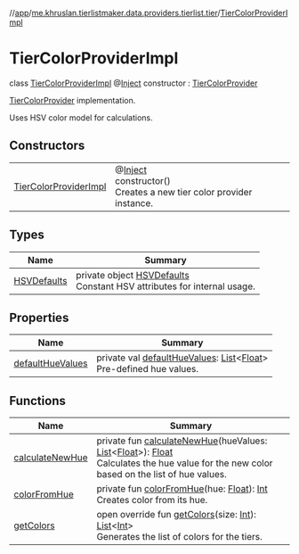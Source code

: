 //[app](../../../index.md)/[me.khruslan.tierlistmaker.data.providers.tierlist.tier](../index.md)/[TierColorProviderImpl](index.md)

# TierColorProviderImpl

class [TierColorProviderImpl](index.md) @[Inject](https://javax-inject.github.io/javax-inject/api/javax/inject/Inject.html) constructor : [TierColorProvider](../-tier-color-provider/index.md)

[TierColorProvider](../-tier-color-provider/index.md) implementation.

Uses HSV color model for calculations.

## Constructors

| | |
|---|---|
| [TierColorProviderImpl](-tier-color-provider-impl.md) | @[Inject](https://javax-inject.github.io/javax-inject/api/javax/inject/Inject.html) <br>constructor()<br>Creates a new tier color provider instance. |

## Types

| Name | Summary |
|---|---|
| [HSVDefaults](-h-s-v-defaults/index.md) | private object [HSVDefaults](-h-s-v-defaults/index.md)<br>Constant HSV attributes for internal usage. |

## Properties

| Name | Summary |
|---|---|
| [defaultHueValues](default-hue-values.md) | private val [defaultHueValues](default-hue-values.md): [List](https://kotlinlang.org/api/latest/jvm/stdlib/kotlin.collections/-list/index.html)&lt;[Float](https://kotlinlang.org/api/latest/jvm/stdlib/kotlin/-float/index.html)&gt;<br>Pre-defined hue values. |

## Functions

| Name | Summary |
|---|---|
| [calculateNewHue](calculate-new-hue.md) | private fun [calculateNewHue](calculate-new-hue.md)(hueValues: [List](https://kotlinlang.org/api/latest/jvm/stdlib/kotlin.collections/-list/index.html)&lt;[Float](https://kotlinlang.org/api/latest/jvm/stdlib/kotlin/-float/index.html)&gt;): [Float](https://kotlinlang.org/api/latest/jvm/stdlib/kotlin/-float/index.html)<br>Calculates the hue value for the new color based on the list of hue values. |
| [colorFromHue](color-from-hue.md) | private fun [colorFromHue](color-from-hue.md)(hue: [Float](https://kotlinlang.org/api/latest/jvm/stdlib/kotlin/-float/index.html)): [Int](https://kotlinlang.org/api/latest/jvm/stdlib/kotlin/-int/index.html)<br>Creates color from its hue. |
| [getColors](get-colors.md) | open override fun [getColors](get-colors.md)(size: [Int](https://kotlinlang.org/api/latest/jvm/stdlib/kotlin/-int/index.html)): [List](https://kotlinlang.org/api/latest/jvm/stdlib/kotlin.collections/-list/index.html)&lt;[Int](https://kotlinlang.org/api/latest/jvm/stdlib/kotlin/-int/index.html)&gt;<br>Generates the list of colors for the tiers. |

